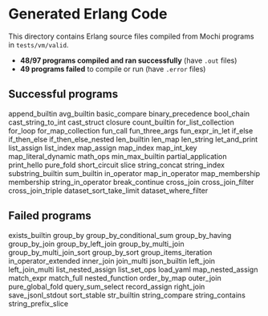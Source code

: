 # Generated Erlang Code

This directory contains Erlang source files compiled from Mochi programs in `tests/vm/valid`.

- **48/97 programs compiled and ran successfully** (have `.out` files)
- **49 programs failed** to compile or run (have `.error` files)

## Successful programs
append_builtin
avg_builtin
basic_compare
binary_precedence
bool_chain
cast_string_to_int
cast_struct
closure
count_builtin
for_list_collection
for_loop
for_map_collection
fun_call
fun_three_args
fun_expr_in_let
if_else
if_then_else
if_then_else_nested
len_builtin
len_map
len_string
let_and_print
list_assign
list_index
map_assign
map_index
map_int_key
map_literal_dynamic
math_ops
min_max_builtin
partial_application
print_hello
pure_fold
short_circuit
slice
string_concat
string_index
substring_builtin
sum_builtin
in_operator
map_in_operator
map_membership
membership
string_in_operator
break_continue
cross_join
cross_join_filter
cross_join_triple
dataset_sort_take_limit
dataset_where_filter

## Failed programs
exists_builtin
group_by
group_by_conditional_sum
group_by_having
group_by_join
group_by_left_join
group_by_multi_join
group_by_multi_join_sort
group_by_sort
group_items_iteration
in_operator_extended
inner_join
join_multi
json_builtin
left_join
left_join_multi
list_nested_assign
list_set_ops
load_yaml
map_nested_assign
match_expr
match_full
nested_function
order_by_map
outer_join
pure_global_fold
query_sum_select
record_assign
right_join
save_jsonl_stdout
sort_stable
str_builtin
string_compare
string_contains
string_prefix_slice
